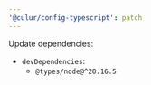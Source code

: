 ```yaml
---
'@culur/config-typescript': patch
---
```


Update dependencies:

- `devDependencies`:
  - `@types/node@^20.16.5`
